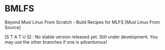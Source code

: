 # BMLFS
Beyond Musl Linux From Scratch - Build Recipes for  MLFS [Musl Linux From Source]

[S T A T U S] : No stable version released yet. Still under development. You may use the other branches if one is adventurous!
